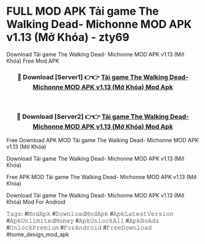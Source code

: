 # FULL MOD APK Tải game The Walking Dead- Michonne MOD APK v1.13 (Mở Khóa) - zty69
Download Tải game The Walking Dead- Michonne MOD APK v1.13 (Mở Khóa) Free Mod APK

<div align="center">
<h3>🔴 Download [Server1] 👉👉 <a href="https://apk-comot.site?title=Tải_game_The_Walking_Dead-_Michonne_MOD_APK_v1.13_(Mở_Khóa)">Tải game The Walking Dead- Michonne MOD APK v1.13 (Mở Khóa) Mod Apk</a></h3><br>

<h3>🔴 Download [Server2] 👉👉 <a href="https://apk-comot.site?title=Tải_game_The_Walking_Dead-_Michonne_MOD_APK_v1.13_(Mở_Khóa)">Tải game The Walking Dead- Michonne MOD APK v1.13 (Mở Khóa) Mod Apk</a></h3>
</div>


Free Download APK MOD Tải game The Walking Dead- Michonne MOD APK v1.13 (Mở Khóa)

Download Tải game The Walking Dead- Michonne MOD APK v1.13 (Mở Khóa) 

Free APK MOD Tải game The Walking Dead- Michonne MOD APK v1.13 (Mở Khóa) 

Download Tải game The Walking Dead- Michonne MOD APK v1.13 (Mở Khóa) Mod For Android

𝚃𝚊𝚐𝚜: #𝙼𝚘𝚍𝙰𝚙𝚔 #𝙳𝚘𝚠𝚗𝚕𝚘𝚊𝚍𝙼𝚘𝚍𝙰𝚙𝚔 #𝙰𝚙𝚔𝙻𝚊𝚝𝚎𝚜𝚝𝚅𝚎𝚛𝚜𝚒𝚘𝚗 #𝙰𝚙𝚔𝚄𝚗𝚕𝚒𝚖𝚒𝚝𝚎𝚍𝙼𝚘𝚗𝚎𝚢 #𝙰𝚙𝚔𝚄𝚗𝚕𝚘𝚌𝚔𝙰𝚕𝚕 #𝙰𝚙𝚔𝙽𝚘𝙰𝚍𝚜 #𝚄𝚗𝚕𝚘𝚌𝚔𝙿𝚛𝚎𝚖𝚒𝚞𝚖 #𝙵𝚘𝚛𝙰𝚗𝚍𝚛𝚘𝚒𝚍 #𝙵𝚛𝚎𝚎𝙳𝚘𝚠𝚗𝚕𝚘𝚊𝚍 #home_design_mod_apk